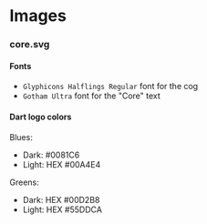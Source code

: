Images
======

### core.svg

#### Fonts
- `Glyphicons Halflings Regular` font for the cog
- `Gotham Ultra` font for the "Core" text

#### Dart logo colors
Blues:

- Dark: #0081C6
- Light: HEX #00A4E4

Greens:

- Dark: HEX #00D2B8
- Light: HEX #55DDCA

